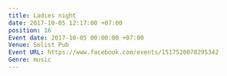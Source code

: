 ```yaml
---
title: Ladies night
date: 2017-10-05 12:17:00 +07:00
position: 16
Event date: 2017-10-05 00:00:00 +07:00
Venue: Solist Pub
Event URL: https://www.facebook.com/events/1517520078295342
Genre: music
---
```


